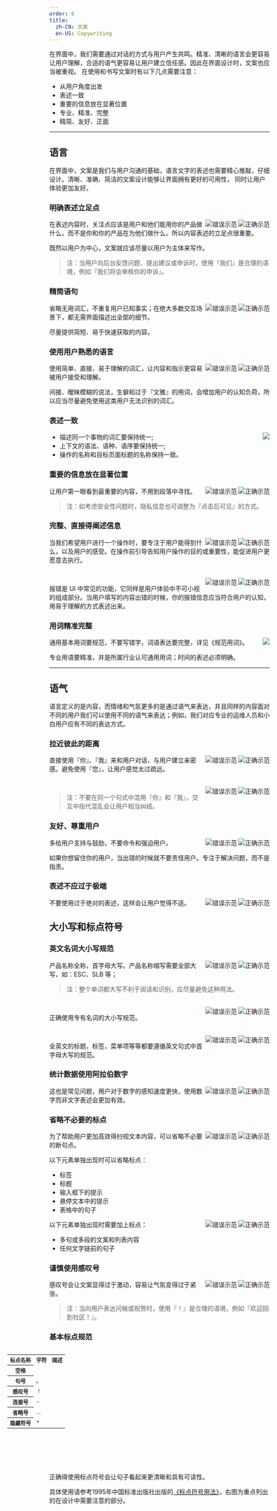 ```yaml
---
order: 6
title:
  zh-CN: 文案
  en-US: Copywriting
---
```


在界面中，我们需要通过对话的方式与用户产生共鸣。精准、清晰的语言会更容易让用户理解，合适的语气更容易让用户建立信任感。因此在界面设计时，文案也应当被重视。 在使用和书写文案时有以下几点需要注意：

- 从用户角度出发
- 表述一致
- 重要的信息放在显著位置
- 专业、精准、完整
- 精简、友好、正面

---

## 语言

在界面中，文案是我们与用户沟通的基础，语言文字的表述也需要精心推敲，仔细设计。清晰、准确、简洁的文案设计能够让界面拥有更好的可用性，
同时让用户体验更加友好。

### 明确表述立足点

<img class="preview-img no-padding good" align="right" src="https://zos.alipayobjects.com/rmsportal/YNOszTuSiTsssVpHhEGs.png" alt="正确示范">
<img class="preview-img no-padding bad" align="right" src="https://zos.alipayobjects.com/rmsportal/NRHIpjNTFNPcrWIDnJwS.png" alt="错误示范" description="侧重在『我们』为用户提供了什么，而不是以用户视角的关注点为中心。">

在表述内容时，关注点应该是用户和他们能用你的产品做什么，而不是你和你的产品在为他们做什么，所以内容表述的立足点很重要。

既然以用户为中心，文案就应该尽量以用户为主体来写作。

> 注：当用户向后台反馈问题、提出建议或申诉时，使用『我们』是合理的语境，例如『我们将会审核你的申诉』。

### 精简语句

<img class="preview-img no-padding good" align="right" src="https://zos.alipayobjects.com/rmsportal/ZiROyfAdBfUrEdOBYAIb.png" alt="正确示范">
<img class="preview-img no-padding bad" align="right" src="https://zos.alipayobjects.com/rmsportal/TLTPbYTIYtiFBdhGzzuH.png" alt="错误示范">

省略无用词汇，不重复用户已知事实；在绝大多数交互场景下，都无需界面描述出全部的细节。

尽量提供简短、易于快速获取的内容。

### 使用用户熟悉的语言

<img class="preview-img no-padding good" align="right" src="https://zos.alipayobjects.com/rmsportal/mnKFWLrBvzWLrfYALlkZ.png" alt="正确示范">
<img class="preview-img no-padding bad" align="right" src="https://zos.alipayobjects.com/rmsportal/KOubjQVgYFwpvYJwXXrQ.png" alt="错误示范" description="站在用户的角度，说用户熟悉的话。">

使用简单、直接、易于理解的词汇，让内容和指示更容易被用户接受和理解。

间接、暧昧模糊的说法，生僻和过于『文雅』的用词，会增加用户的认知负荷，所以应当尽量避免使用这类用户无法识别的词汇。

### 表述一致

<img class="preview-img no-padding" align="right" src="https://zos.alipayobjects.com/rmsportal/doMpGAHqSxngzUJUatrx.svg">

- 描述同一个事物的词汇要保持统一;
- 上下文的语法、语种、语序要保持统一;
- 操作的名称和目标页面标题的名称保持一致。

### 重要的信息放在显著位置

<img class="preview-img no-padding good" align="right" src="https://zos.alipayobjects.com/rmsportal/AGAnUPBZlPrjyXIktJCq.png" alt="正确示范" description="在有限的空间内将重要的信息放在最前面（或通过高亮、留白等方式突出重要信息）。">
<img class="preview-img no-padding bad" align="right" src="https://zos.alipayobjects.com/rmsportal/mylnmEBXVmlLurzJWiZq.png" alt="错误示范" description="用户最关心的信息内容藏在段落中，不易搜寻。">

让用户第一眼看到最重要的内容，不用到段落中寻找。

> 注：如考虑安全性问题时，隐私信息也可调整为『点击后可见』的方式。

### 完整、直接得阐述信息

<img class="preview-img no-padding good" align="right" src="https://zos.alipayobjects.com/rmsportal/GASGWmhAxtIgBeJWVtBu.png" alt="正确示范" description="用户可以从中了解了设置后会有什么好处。">
<img class="preview-img no-padding bad" align="right" src="https://zos.alipayobjects.com/rmsportal/pEJsSOGVBiAjcSPhYWkh.png" alt="错误示范" description="用户感受不到设置的意义，不会去设置。">

当我们希望用户进行一个操作时，要专注于用户能得到什么，以及用户的感受。在操作前引导告知用户操作的目的或重要性，能促进用户更愿意去执行。

<br />

<img class="preview-img no-padding good" align="right" src="https://zos.alipayobjects.com/rmsportal/tizekZPwmzDRErFQHORz.png" alt="正确示范" description="相对于『失败』，『无法完成』是更加客观的结果，更容易让用户在心理上接受。用户需要知道在出现问题的情况下如何进行下一步操作。">
<img class="preview-img no-padding bad" align="right" src="https://zos.alipayobjects.com/rmsportal/AdKMFRcCKgTLUuYaAAkN.png" alt="错误示范" description="对于异常情况不是冷冰冰告诉你『失败』。">

报错是 UI 中常见的功能，它同样是用户体验中不可小视的组成部分。当用户填写的内容出错的时候，你的报错信息应当符合用户的认知，用易于理解的方式表述出来。

### 用词精准完整

<img class="preview-img no-padding" align="right" src="https://zos.alipayobjects.com/rmsportal/ZmFVCMzdHymNuWyXFvId.svg">

通用基本用词要规范，不要写错字，词语表达要完整，详见《规范用词》。

专业用语要精准，并是所属行业认可通用用词；时间的表述必须明确。

---

## 语气

语言定义的是内容，而情绪和气氛更多的是通过语气来表达，并且同样的内容面对不同的用户我们可以使用不同的语气来表达；例如，我们对应专业的运维人员和小白用户应有不同的表达方式。

### 拉近彼此的距离

<img class="preview-img no-padding good" align="right" src="https://zos.alipayobjects.com/rmsportal/qDFUPVMgtiXRcBonlirw.png" alt="正确示范">
<img class="preview-img no-padding bad" align="right" src="https://zos.alipayobjects.com/rmsportal/oJUejPtdofEjDaFxVRMb.png" alt="错误示范" description="建议不要使用『您』，太过客气，让用户感觉有些疏远。">

直接使用『你』、『我』来和用户对话，与用户建立亲密感。避免使用『您』，让用户感觉太过疏远。

<br />

<img class="preview-img no-padding good" align="right" src="https://zos.alipayobjects.com/rmsportal/mQqnqQYXgkADZXXIpRkH.png" alt="正确示范">
<img class="preview-img no-padding bad" align="right" src="https://zos.alipayobjects.com/rmsportal/WeWacsyUvpchzMMvOhlM.png" alt="错误示范" description="同时出现了称谓『我』和『你』，用户会感到迷惑，不清楚到底指代对象是谁。">

> 注：不要在同一个句式中混用『你』和『我』，交互中指代混乱会让用户相当纠结。

### 友好、尊重用户

<img class="preview-img no-padding good" align="right" src="https://zos.alipayobjects.com/rmsportal/MxAUSbigfmwsTsDGrKAh.png" alt="正确示范" description="引导用户正确输入内容。">
<img class="preview-img no-padding bad" align="right" src="https://zos.alipayobjects.com/rmsportal/XvmDmIOKZiKbPdXiVlow.png" alt="错误示范" description="不能、不要、请勿都给人命令或强迫的感觉。">

多给用户支持与鼓励，不要命令和强迫用户。

如果你想留住你的用户，当出错的时候就不要责怪用户。专注于解决问题，而不是指责。

### 表述不应过于极端

<img class="preview-img no-padding good" align="right" src="https://zos.alipayobjects.com/rmsportal/nZjyHDlBnVtMSTBbhlxj.png" alt="正确示范">
<img class="preview-img no-padding bad" align="right" src="https://zos.alipayobjects.com/rmsportal/ruQzHpRSGjXwERKXiVXi.png" alt="错误示范" description="『绝不』过于绝对，让用户感到不适。">

不要使用过于绝对的表述，这样会让用户觉得不适。

## 大小写和标点符号

### 英文名词大小写规范

<img class="preview-img no-padding good" align="right" src="https://zos.alipayobjects.com/rmsportal/CytTOToWDKUvpWlAHwBu.png" alt="正确示范">
<img class="preview-img no-padding bad" align="right" src="https://zos.alipayobjects.com/rmsportal/JuyMVqYJOnQzwZnwucml.png" alt="错误示范">

产品名称全称，首字母大写。产品名称缩写需要全部大写，如：ESC、SLB 等；

> 注：整个单词都大写不利于阅读和识别，应尽量避免这种用法。

<br />

<img class="preview-img no-padding good" align="right" src="https://zos.alipayobjects.com/rmsportal/nKHHKvQMIKGTmNSVtIZQ.png" alt="正确示范">
<img class="preview-img no-padding bad" align="right" src="https://zos.alipayobjects.com/rmsportal/ndRBdHSdlsTogOxfiyYg.png" alt="错误示范">

正确使用专有名词的大小写规范。

<br />

<img class="preview-img no-padding good" align="right" src="https://zos.alipayobjects.com/rmsportal/GCqgBzYXTRBbfffRoFaK.png" alt="正确示范">
<img class="preview-img no-padding bad" align="right" src="https://zos.alipayobjects.com/rmsportal/hDoSuattUMGWQNPOMysN.png" alt="错误示范">

全英文的标题，标签，菜单项等等都要遵循英文句式中首字母大写的规范。

### 统计数据使用阿拉伯数字

<img class="preview-img no-padding good" align="right" src="https://zos.alipayobjects.com/rmsportal/jUlNKkbKgKsviSGZpEyu.png" alt="正确示范" description="阿拉伯数字的信息传递效率更高">
<img class="preview-img no-padding bad" align="right" src="https://zos.alipayobjects.com/rmsportal/pLAutmjpTnexUTaUAEXN.png" alt="错误示范">

这也是常见问题，用户对于数字的感知速度更快，使用数字而非文字表述会更加有效。

### 省略不必要的标点

<img class="preview-img no-padding good" align="right" src="https://zos.alipayobjects.com/rmsportal/asvLGJUPfJmkSthIWzcG.png" alt="正确示范">
<img class="preview-img no-padding bad" align="right" src="https://zos.alipayobjects.com/rmsportal/mrUQxiFLinuBELviCRIP.png" alt="错误示范">

为了帮助用户更加高效得扫视文本内容，可以省略不必要的断句点。

以下元素单独出现时可以省略标点：

- 标签
- 标题
- 输入框下的提示
- 悬停文本中的提示
- 表格中的句子

<img class="preview-img no-padding good" align="right" src="https://zos.alipayobjects.com/rmsportal/bviZMQSqXqCSNTBTJwzs.png" alt="正确示范">
<img class="preview-img no-padding bad" align="right" src="https://zos.alipayobjects.com/rmsportal/QrcYEddtAMTHkPeeqiFw.png" alt="错误示范">

以下元素单独出现时需要加上标点：

- 多句或多段的文案和列表内容
- 任何文字链前的句子

### 谨慎使用感叹号

<img class="preview-img no-padding good" align="right" src="https://zos.alipayobjects.com/rmsportal/omCTCcBDzuFueCjjPxNJ.png" alt="正确示范">
<img class="preview-img no-padding bad" align="right" src="https://zos.alipayobjects.com/rmsportal/XlPHSVrOFXYkYbgKEwYQ.png" alt="错误示范">

感叹号会让文案显得过于激动，容易让气氛变得过于紧张。

> 注：当向用户表达问候或祝贺时，使用『！』是合理的语境，例如『欢迎回到社区！』。

### 基本标点规范

<Table style="font-size:12px;float:right;width:600px;margin-left:60px;margin-bottom:100px;">
  <tr>
    <th>标点名称</th>
    <th>字符</th>
    <th>描述</th>
  </tr>
  <tr>
    <th>空格</th>
    <td></td>
    <td></td>
  </tr>
  <tr>
    <th>句号</th>
    <td>。</td>
    <td></td>
  </tr>
  <tr>
    <th>感叹号</th>
    <td>！</td>
    <td></td>
  </tr>
  <tr>
    <th>连接号</th>
    <td>-</td>
    <td></td>
  </tr>
  <tr>
    <th>省略号</th>
    <td>…</td>
    <td></td>
  </tr>
  <tr>
    <th>隐藏符号</th>
    <td>*</td>
    <td></td>
  </tr>
</Table>

正确得使用标点符号会让句子看起来更清晰和具有可读性。

具体使用请参考1995年中国标准出版社出版的[《标点符号用法》](http://www.gddx.gov.cn/jjxjyb/resource/cms/2016/05/2016051420583039892.pdf)，右图为重点列出的在设计中需要注意的部分。
